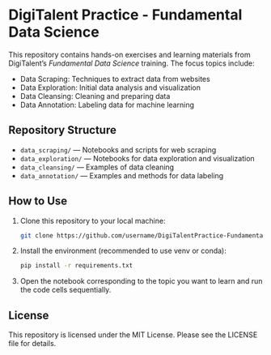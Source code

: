 # DigiTalent Practice - Fundamental Data Science

This repository contains hands-on exercises and learning materials from DigiTalent’s _Fundamental Data Science_ training. The focus topics include:

- Data Scraping: Techniques to extract data from websites
- Data Exploration: Initial data analysis and visualization
- Data Cleansing: Cleaning and preparing data
- Data Annotation: Labeling data for machine learning

## Repository Structure

- `data_scraping/` — Notebooks and scripts for web scraping
- `data_exploration/` — Notebooks for data exploration and visualization
- `data_cleansing/` — Examples of data cleaning
- `data_annotation/` — Examples and methods for data labeling

## How to Use

1. Clone this repository to your local machine:

   ```bash
   git clone https://github.com/username/DigiTalentPractice-FundamentalDataScience.git
   ```

2. Install the environment (recommended to use venv or conda):

   ```bash
   pip install -r requirements.txt
   ```

3. Open the notebook corresponding to the topic you want to learn and run the code cells sequentially.

## License

This repository is licensed under the MIT License. Please see the LICENSE file for details.
